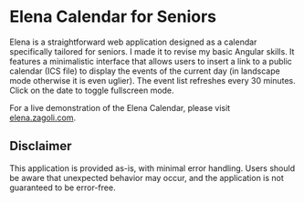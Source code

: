 # Elena Calendar for Seniors

Elena is a straightforward web application designed as a calendar specifically tailored for seniors.
I made it to revise my basic Angular skills.
It features a minimalistic interface that allows users
to insert a link to a public calendar (ICS file) to display
the events of the current day (in landscape mode otherwise it is even uglier).
The event list refreshes every 30 minutes.
Click on the date to toggle fullscreen mode.

For a live demonstration of the Elena Calendar, please visit [elena.zagoli.com](elena.zagoli.com).

## Disclaimer

This application is provided as-is, with minimal error handling. Users should be aware that unexpected behavior may occur, and the application is not guaranteed to be error-free.
